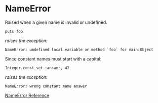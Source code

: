 # NameError

Raised when a given name is invalid or undefined.

    puts foo

*raises the exception:*

    NameError: undefined local variable or method `foo` for main:Object

Since constant names must start with a capital:

    Integer.const_set :answer, 42

*raises the exception:*

    NameError: wrong constant name answer

[NameError Reference](http://ruby-doc.org/core-2.5.0/NameError.html)
